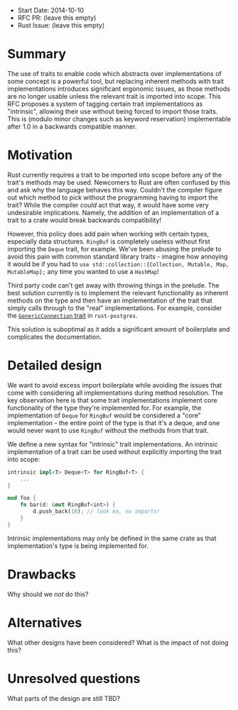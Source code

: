 - Start Date: 2014-10-10
- RFC PR: (leave this empty)
- Rust Issue: (leave this empty)

# Summary

The use of traits to enable code which abstracts over implementations of some
concept is a powerful tool, but replacing inherent methods with trait
implementations introduces significant ergonomic issues, as those methods are
no longer usable unless the relevant trait is imported into scope. This RFC
proposes a system of tagging certain trait implementations as "intrinsic",
allowing their use without being forced to import those traits. This is
(modulo minor changes such as keyword reservation) implementable after 1.0 in a
backwards compatible manner.

# Motivation

Rust currently requires a trait to be imported into scope before any of the
trait's methods may be used. Newcomers to Rust are often confused by this and
ask why the language behaves this way. Couldn't the compiler figure out which
method to pick without the programming having to import the trait? While the
compiler *could* act that way, it would have some very undesirable
implications. Namely, the addition of an implementation of a trait to a crate
would break backwards compatibility!

However, this policy does add pain when working with certain types, especially
data structures. `RingBuf` is completely useless without first importing the
`Deque` trait, for example. We've been abusing the prelude to avoid this pain
with common standard library traits - imagine how annoying it would be if you
had to `use std::collection::{Collection, Mutable, Map, MutableMap};` any time
you wanted to use a `HashMap`!

Third party code can't get away with throwing things in the prelude. The best
solution currently is to implement the relevant functionality as inherent
methods on the type and then have an implementation of the trait that simply
calls through to the "real" implementations. For example, consider the
[`GenericConnection`
trait](https://github.com/sfackler/rust-postgres/blob/abd60ef1cfcd389bb6cc2cbe96a8ad99dab342b3/src/lib.rs#L1722-L1779)
in `rust-postgres`.

This solution is suboptimal as it adds a significant amount of boilerplate and
complicates the documentation.

# Detailed design

We want to avoid excess import boilerplate while avoiding the issues that come
with considering all implementations during method resolution. The key
observation here is that some trait implementations implement core
functionality of the type they're implemented for. For example, the
implementation of `Deque` for `RingBuf` would be considered a "core"
implementation - the entire point of the type is that it's a deque, and one
would never want to use `RingBuf` without the methods from that trait.

We define a new syntax for "intrinsic" trait implementations. An intrinsic
implementation of a trait can be used without explicitly importing the trait
into scope:
```rust
intrinsic impl<T> Deque<T> for RingBuf<T> {
    ...
}

mod foo {
    fn bar(d: &mut RingBuf<int>) {
        d.push_back(10); // look ma, no imports!
    }
}
```

Intrinsic implementations may only be defined in the same crate as that
implementation's type is being implemented for.

# Drawbacks

Why should we *not* do this?

# Alternatives

What other designs have been considered? What is the impact of not doing this?

# Unresolved questions

What parts of the design are still TBD?
